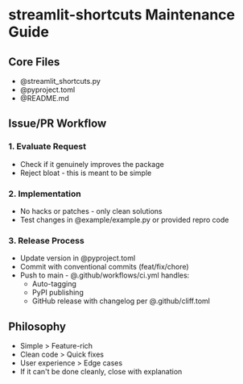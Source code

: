 # streamlit-shortcuts Maintenance Guide

## Core Files
- @streamlit_shortcuts.py
- @pyproject.toml
- @README.md

## Issue/PR Workflow

### 1. Evaluate Request
- Check if it genuinely improves the package
- Reject bloat - this is meant to be simple

### 2. Implementation
- No hacks or patches - only clean solutions
- Test changes in @example/example.py or provided repro code

### 3. Release Process
- Update version in @pyproject.toml
- Commit with conventional commits (feat/fix/chore)
- Push to main - @.github/workflows/ci.yml handles:
  - Auto-tagging
  - PyPI publishing
  - GitHub release with changelog per @.github/cliff.toml

## Philosophy
- Simple > Feature-rich
- Clean code > Quick fixes
- User experience > Edge cases
- If it can't be done cleanly, close with explanation